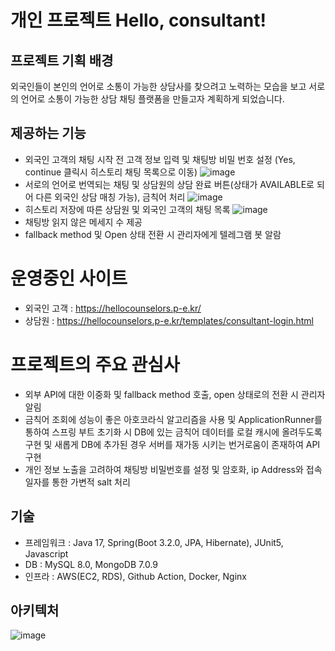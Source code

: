 # 개인 프로젝트 Hello, consultant!

## 프로젝트 기획 배경
외국인들이 본인의 언어로 소통이 가능한 상담사를 찾으려고 노력하는 모습을 보고 서로의 언어로 소통이 가능한 상담 채팅 플랫폼을 만들고자 계획하게 되었습니다.
<br />

## 제공하는 기능
- 외국인 고객의 채팅 시작 전 고객 정보 입력 및 채팅방 비밀 번호 설정 (Yes, continue 클릭시 히스토리 채팅 목록으로 이동)
![image](https://github.com/byeolhaha/hello-counselers/assets/108210958/470eca3f-e0eb-4d53-931a-87f5be5a00b2)
- 서로의 언어로 번역되는 채팅 및 상담원의 상담 완료 버튼(상태가 AVAILABLE로 되어 다른 외국인 상담 매칭 가능), 금칙어 처리
![image](https://github.com/byeolhaha/hello-counselers/assets/108210958/92056e34-5a55-4bf8-ab1f-4e85a152efba)
- 히스토리 저장에 따른 상담원 및 외국인 고객의 채팅 목록
![image](https://github.com/byeolhaha/hello-counselers/assets/108210958/efef140c-3bf6-4eef-b68f-e2abff665482)
- 채팅방 읽지 않은 메세지 수 제공 
- fallback method 및 Open 상태 전환 시 관리자에게 텔레그램 봇 알람
# 운영중인 사이트

- 외국인 고객 : https://hellocounselors.p-e.kr/
- 상담원 : https://hellocounselors.p-e.kr/templates/consultant-login.html

# 프로젝트의 주요 관심사
- 외부 API에 대한 이중화 및 fallback method 호출, open 상태로의 전환 시 관리자 알림
- 금칙어 조회에 성능이 좋은 아호코라식 알고리즘을 사용 및  ApplicationRunner를 통하여 스프링 부트 초기화 시 DB에 있는 금칙어 데이터를 로컬 캐시에 올려두도록 구현 및 새롭게 DB에 추가된 경우 서버를 재가동 시키는 번거로움이 존재하여 API 구현
- 개인 정보 노출을 고려하여 채팅방 비밀번호를 설정 및 암호화, ip Address와 접속 일자를 통한 가변적 salt 처리

## 기술
- 프레임워크 : Java 17,  Spring(Boot 3.2.0, JPA, Hibernate), JUnit5, Javascript
- DB :  MySQL 8.0, MongoDB 7.0.9
- 인프라 :  AWS(EC2, RDS),  Github Action, Docker, Nginx

## 아키텍처

![image](https://github.com/byeolhaha/hello-counselers/assets/108210958/4d69d83c-a5fa-4140-bfb5-d740b4d90975)





